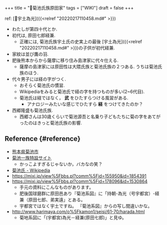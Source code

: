 +++
title = "📝菊池氏族原田家"
tags = ["WIKI"]
draft = false
+++

ref: [📝宇土為光]({{<relref "20220217110458.md#" >}})

-   わたしが第四十代とか.
-   初代は, 原田七郎経兼.
    -   正確には, 菊池氏族宇土氏の史実上の最後 [宇土為光]({{<relref "20220217110458.md#" >}})の子供が初代経兼.
-   家紋は並び鷹の羽.
-   肥後熊本からから薩摩に移り住み島津家に代々仕える.
    -   薩摩の島津家には原田性は大隈氏族と菊池氏族の２つある. うちは菊池氏族のほう.
-   代々男子には経の字がつく.
    -   おそらく菊池氏の慣習.
    -   Wikipediaをみると菊池氏で経の字を持つものが多い(2~6代目).
    -   菊池氏は経ではなく， **武** をひたすらつける風習がある.
        -   アナロジーみたいな感じでひたすら **経** をつけてきたのか？
-   西郷隆盛も菊池氏族.
    -   西郷さんは30歳くらいで菊池源吾と名乗り子どもたちに菊の字をあてがったのはきっと菊池氏族の影響.


## Reference {#reference}

-   [熊本県菊池市](https://www.city.kikuchi.lg.jp/)
-   [菊池一族特設サイト](https://www.city.kikuchi.lg.jp/ichizoku/)
    -   かっこよすぎるじゃないか，バカなの笑？
-   [菊池氏 - Wikipedia](https://ja.wikipedia.org/wiki/%E8%8F%8A%E6%B1%A0%E6%B0%8F)
-   <https://mixi.jp/view%5Fbbs.pl?comm%5Fid=155950&id=1854391>
-   <https://mixi.jp/view%5Fbbs.pl?comm%5Fid=178096&id=1530864>
    -   手元の資料にこんなものがあります。
    -   肥後国球磨群に原田邑あり『菊池系図』に「持朝-為光（号宇都宮）-経兼（原田七郎、弟実遠」とある。
    -   宇都宮ではなく宇土ですね。 『菊池系図』からの写し間違いかな。
-   <http://www.harimaya.com/o%5Fkamon1/seisi/61-70/harada.html>
    -   菊地系図に「(宇都宮)為光－経兼(原田七郎)」と見ゆ。
